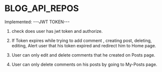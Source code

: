 # BLOG_API_REPOS

Implemented:
---JWT TOKEN---
1. check does user has jwt token and authorize.

2. If Token expires while trying to add comment , creating post, deleting, editing, Alert user that his token expired and redirect him to Home page.

3. User can only edit and delete comments that he created on Posts page.

4. User can only delete comments on his posts by going to My-Posts page.

